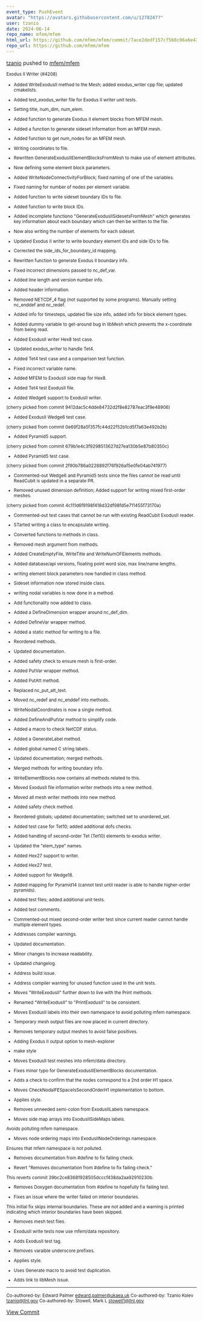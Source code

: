 ```yaml
---
event_type: PushEvent
avatar: "https://avatars.githubusercontent.com/u/1278247?"
user: tzanio
date: 2024-06-14
repo_name: mfem/mfem
html_url: https://github.com/mfem/mfem/commit/7ace2dedf157cf568c06a6e43e6dfa0673c02f69
repo_url: https://github.com/mfem/mfem
---
```


<a href='https://github.com/tzanio' target='_blank'>tzanio</a> pushed to <a href='https://github.com/mfem/mfem' target='_blank'>mfem/mfem</a>

<small>Exodus II Writer (#4208)

* Added WriteExodusII method to the Mesh; added exodus_writer cpp file; updated cmakelists.

* Added test_exodus_writer file for Exodus II writer unit tests.

* Setting title, num_dim, num_elem.

* Added function to generate Exodus II element blocks from MFEM mesh.

* Added a function to generate sideset information from an MFEM mesh.

* Added function to get num_nodes for an MFEM mesh.

* Writing coordinates to file.

* Rewritten GenerateExodusIIElementBlocksFromMesh to make use of element attributes.

* Now defining some element block parameters.

* Added WriteNodeConnectivityForBlock; fixed naming of one of the variables.

* Fixed naming for number of nodes per element variable.

* Added function to write sideset boundary IDs to file.

* Added function to write block IDs.

* Added incomplete functiono "GenerateExodusIISidesetsFromMesh" which generates key information about each boundary which can then be written to the file.

* Now also writing the number of elements for each sideset.

* Updated Exodus II writer to write boundary element IDs and side IDs to file.

* Corrected the side_ids_for_boundary_id mapping.

* Rewritten function to generate Exodus II boundary info.

* Fixed incorrect dimensions passed to nc_def_var.

* Added line length and version number info.

* Added header information.

* Removed NETCDF_4 flag (not supported by some programs). Manually setting nc_enddef and nc_redef.

* Added info for timesteps, updated file size info, added info for block element types.

* Added dummy variable to get-around bug in libMesh which prevents the x-coordinate from being read.

* Added ExodusII writer Hex8 test case.

* Updated exodus_writer to handle Tet4.

* Added Tet4 test case and a comparison test function.

* Fixed incorrect variable name.

* Added MFEM to ExodusII side map for Hex8.

* Added Tet4 test ExodusII file.

* Added Wedge6 support to ExodusII writer.

(cherry picked from commit 9412dac5c4dde84732d2f8e82787eac3f9e48906)

* Added ExodusII Wedge6 test case.

(cherry picked from commit 0e69f28a5f357fc44d22f52b1cd5f7a63e492b2b)

* Added Pyramid5 support.

(cherry picked from commit 679b1e4c3f9298513627d27ea130b5e87b80350c)

* Added Pyramid5 test case.

(cherry picked from commit 2f90b786a0228892f76f926af5e0fe04ab741977)

* Commented-out Wedge6 and Pyramid5 tests since the files cannot be read until ReadCubit is updated in a separate PR.

* Removed unused dimension definition; Added support for writing mixed first-order meshes.

(cherry picked from commit 4c111d6f9198f418d32df98fd5e711455f73170a)

* Commented-out test cases that cannot be run with existing ReadCubit ExodusII reader.

* STarted writing a class to encapsulate writing.

* Converted functions to methods in class.

* Removed mesh argument from methods.

* Added CreateEmptyFile, WriteTitle and WriteNumOFElements methods.

* Added database/api versions, floating point word size, max line/name lengths.

* writing element block parameters now handled in class method.

* Sideset information now stored inside class.

* writing nodal variables is now done in a method.

* Add functionality now added to class.

* Added a DefineDimension wrapper around nc_def_dim.

* Added DefineVar wrapper method.

* Added a static method for writing to a file.

* Reordered methods.

* Updated documentation.

* Added safety check to ensure mesh is first-order.

* Added PutVar wrapper method.

* Added PutAtt method.

* Replaced nc_put_att_text.

* Moved nc_redef and nc_enddef into methods.

* WriteNodalCoordinates is now a single method.

* Added DefineAndPutVar method to simplify code.

* Added a macro to check NetCDF status.

* Added a GenerateLabel method.

* Added global named C string labels.

* Updated documentation; merged methods.

* Merged methods for writing boundary info.

* WriteElementBlocks now contains all methods related to this.

* Moved ExodusII file information writer methods into a new method.

* Moved all mesh writer methods into new method.

* Added safety check method.

* Reordered globals; updated documentation; switched set to unordered_set.

* Added test case for Tet10; added additional dofs checks.

* Added handling of second-order Tet (Tet10) elements to exodus writer.

* Updated the "elem_type" names.

* Added Hex27 support to writer.

* Added Hex27 test.

* Added support for Wedge18.

* Added mapping for Pyramid14 (cannot test until reader is able to handle higher-order pyramids).

* Added test files; added additional unit tests.

* Added test comments.

* Commented-out mixed second-order writer test since current reader cannot handle multiple element types.

* Addresses compiler warnings.

* Updated documentation.

* Minor changes to increase readability.

* Updated changelog.

* Address build issue.

* Address compiler warning for unused function used in the unit tests.

* Moves "WriteExodusII" further down to live with the Print methods.

* Renamed "WriteExodusII" to "PrintExodusII" to be consistent.

* Moves ExodusII labels into their own namespace to avoid polluting mfem namespace.

* Temporary mesh output files are now placed in current directory.

* Removes temporary output meshes to avoid false positives.

* Adding Exodus II output option to mesh-explorer

* make style

* Moves ExodusII test meshes into mfem/data directory.

* Fixes minor typo for GenerateExodusIIElementBlocks  documentation.

* Adds a check to confirm that the nodes correspond to a 2nd order H1 space.

* Moves CheckNodalFESpaceIsSecondOrderH1 implementation to bottom.

* Applies style.

* Removes unneeded semi-colon from ExodusIILabels namespace.

* Moves side map arrays into ExodusIISideMaps labels.

Avoids polluting mfem namespace.

* Moves node ordering maps into ExodusIINodeOrderings namespace.

Ensures that mfem namespace is not polluted.

* Removes documentation from #define to fix failing check.

* Revert "Removes documentation from #define to fix failing check."

This reverts commit 39bc2ce83681928505dcccf438da2aa92910230b.

* Removes Doxygen documentation from #define to hopefully fix failing test.

* Fixes an issue where the writer failed on interior boundaries.

This initial fix skips internal boundaries. These are not added and a warning is printed indicating which interior boundaries have been skipped.

* Removes mesh test files.

* ExodusII write tests now use mfem/data repository.

* Adds ExodusII test tag.

* Removes varaible underscore prefixes.

* Applies style.

* Uses Generate macro to avoid test duplication.

* Adds link to libMesh issue.

---------

Co-authored-by: Edward Palmer <edward.palmer@ukaea.uk>
Co-authored-by: Tzanio Kolev <tzanio@llnl.gov>
Co-authored-by: Stowell, Mark L <stowell1@llnl.gov></small>

<a href='https://github.com/mfem/mfem/commit/7ace2dedf157cf568c06a6e43e6dfa0673c02f69' target='_blank'>View Commit</a>